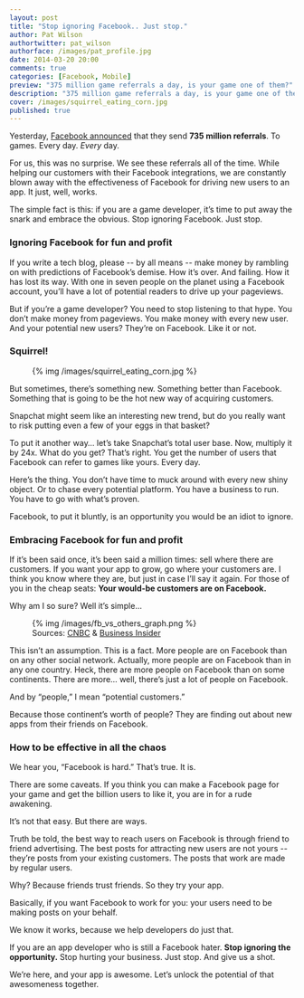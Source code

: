 ```yaml
---
layout: post
title: "Stop ignoring Facebook.. Just stop."
author: Pat Wilson
authortwitter: pat_wilson
authorface: /images/pat_profile.jpg
date: 2014-03-20 20:00
comments: true
categories: [Facebook, Mobile]
preview: "375 million game referrals a day, is your game one of them?"
description: "375 million game referrals a day, is your game one of them?"
cover: /images/squirrel_eating_corn.jpg
published: true
---
```

Yesterday, [Facebook announced](https://developers.facebook.com/blog/post/2014/03/19/facebook-at-gdc-2014/) that they send **735 million referrals**. To games. Every day. _Every_ day.

For us, this was no surprise. We see these referrals all of the time. While helping our customers with their Facebook integrations, we are constantly blown away with the effectiveness of Facebook for driving new users to an app. It just, well, works.

The simple fact is this: if you are a game developer, it’s time to put away the snark and embrace the obvious. Stop ignoring Facebook. Just stop.

### Ignoring Facebook for fun and profit

If you write a tech blog, please -- by all means -- make money by rambling on with predictions of Facebook’s demise. How it’s over. And failing. How it has lost its way. With one in seven people on the planet using a Facebook account, you’ll have a lot of potential readers to drive up your pageviews. 

But if you’re a game developer? You need to stop listening to that hype. You don’t make money from pageviews. You make money with every new user. And your potential new users?  They’re on Facebook. Like it or not.

### Squirrel!

<figure class="thumbnail pull-right span8">
  {% img /images/squirrel_eating_corn.jpg %}
</figure>

But sometimes, there’s something new. Something better than Facebook. Something that is going to be the hot new way of acquiring customers.

Snapchat might seem like an interesting new trend, but do you really want to risk putting even a few of your eggs in that basket? 

To put it another way… let’s take Snapchat’s total user base. Now, multiply it by 24x. What do you get? That’s right. You get the number of users that Facebook can refer to games like yours. Every day. 

Here’s the thing. You don’t have time to muck around with every new shiny object. Or to chase every potential platform. You have a business to run. You have to go with what’s proven.

Facebook, to put it bluntly, is an opportunity you would be an idiot to ignore. 

### Embracing Facebook for fun and profit 

If it’s been said once, it’s been said a million times: sell where there are customers. If you want your app to grow, go where your customers are. I think you know where they are, but just in case I’ll say it again. For those of you in the cheap seats: **Your would-be customers are on Facebook.**

Why am I so sure? Well it’s simple...

<figure class="thumbnail">
  {% img /images/fb_vs_others_graph.png %}
  <figcaption>
    Sources: <a href="http://www.cnbc.com/id/101160163">CNBC</a> & <a href="http://www.businessinsider.com/snapchat-active-users-exceed-30-million-2013-12">Business Insider</a>
  </figcaption>
</figure>

This isn’t an assumption. This is a fact. More people are on Facebook than on any other social network. Actually, more people are on Facebook than in any one country. Heck, there are more people on Facebook than on some continents. There are more… well, there’s just a lot of people on Facebook. 

And by “people,” I mean “potential customers.”

Because those continent’s worth of  people? They are finding out about new apps from their friends on Facebook. 

### How to be effective in all the chaos

We hear you, “Facebook is hard.” That’s true. It is.

There are some caveats. If you think you can make a Facebook page for your game and get the billion users to like it, you are in for a rude awakening. 

It’s not that easy. But there are ways.

Truth be told, the best way to reach users on Facebook is through friend to friend advertising. The best posts for attracting new users are not yours -- they’re posts from your existing customers. The posts that work are made by regular users. 

Why? Because friends trust friends. So they try your app. 

Basically, if you want Facebook to work for you: your users need to be making posts on your behalf. 

We know it works, because we help developers do just that. 

If you are an app developer who is still a Facebook hater. **Stop ignoring the opportunity.** Stop hurting your business. Just stop. And give us a shot. 

We’re here, and your app is awesome. Let’s unlock the potential of that awesomeness together.

